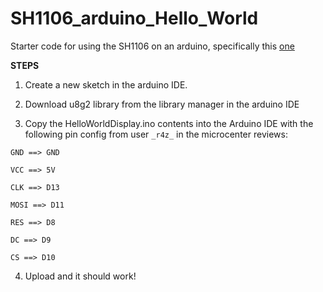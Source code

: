 # SH1106_arduino_Hello_World
Starter code for using the SH1106 on an arduino, specifically this [one](https://www.microcenter.com/product/643965/inland-iic-spi-13-128x64-oled-v20-graphic-display-module-for-arduino-uno-r3
)

**STEPS**

1. Create a new sketch in the arduino IDE.

2. Download u8g2 library from the library manager in the arduino IDE

3. Copy the HelloWorldDisplay.ino contents into the Arduino IDE with the following pin config from user ```_r4z_``` in the microcenter reviews:
```
GND ==> GND

VCC ==> 5V

CLK ==> D13

MOSI ==> D11

RES ==> D8

DC ==> D9

CS ==> D10
```

4. Upload and it should work!
